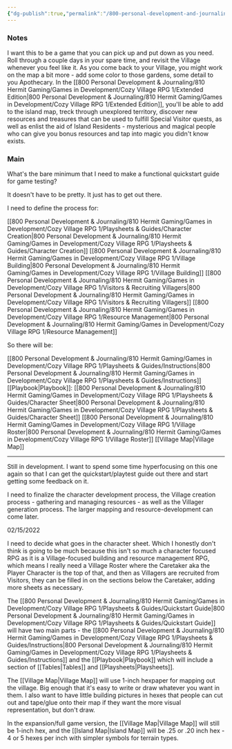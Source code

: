 ```yaml
---
{"dg-publish":true,"permalink":"/800-personal-development-and-journaling/810-hermit-gaming/games-in-development/cozy-village-rpg-1/cozy-village-rpg/"}
---
```



### Notes
I want this to be a game that you can pick up and put down as you need.  Roll through a couple days in your spare time, and revisit the Village whenever you feel like it.  As you come back to your Village, you might work on the map a bit more - add some color to those gardens, some detail to you Apothecary.  In the [[800 Personal Development & Journaling/810 Hermit Gaming/Games in Development/Cozy Village RPG 1/Extended Edition\|800 Personal Development & Journaling/810 Hermit Gaming/Games in Development/Cozy Village RPG 1/Extended Edition]], you'll be able to add to the island map, treck through unexplored territory, discover new resources and treasures that can be used to fulfill Special Visitor quests, as well as enlist the aid of Island Residents - mysterious and magical people who can give you bonus resources and tap into magic you didn't know exists.


### Main

What's the bare minimum that I need to make a functional quickstart guide for game testing?

It doesn't have to be pretty.  It just has to get out there.

I need to define the process for:

[[800 Personal Development & Journaling/810 Hermit Gaming/Games in Development/Cozy Village RPG 1/Playsheets & Guides/Character Creation\|800 Personal Development & Journaling/810 Hermit Gaming/Games in Development/Cozy Village RPG 1/Playsheets & Guides/Character Creation]]
[[800 Personal Development & Journaling/810 Hermit Gaming/Games in Development/Cozy Village RPG 1/Village Building\|800 Personal Development & Journaling/810 Hermit Gaming/Games in Development/Cozy Village RPG 1/Village Building]]
[[800 Personal Development & Journaling/810 Hermit Gaming/Games in Development/Cozy Village RPG 1/Visitors & Recruiting Villagers\|800 Personal Development & Journaling/810 Hermit Gaming/Games in Development/Cozy Village RPG 1/Visitors & Recruiting Villagers]]
[[800 Personal Development & Journaling/810 Hermit Gaming/Games in Development/Cozy Village RPG 1/Resource Management\|800 Personal Development & Journaling/810 Hermit Gaming/Games in Development/Cozy Village RPG 1/Resource Management]]

So there will be:

[[800 Personal Development & Journaling/810 Hermit Gaming/Games in Development/Cozy Village RPG 1/Playsheets & Guides/Instructions\|800 Personal Development & Journaling/810 Hermit Gaming/Games in Development/Cozy Village RPG 1/Playsheets & Guides/Instructions]]
[[Playbook\|Playbook]]: 
	[[800 Personal Development & Journaling/810 Hermit Gaming/Games in Development/Cozy Village RPG 1/Playsheets & Guides/Character Sheet\|800 Personal Development & Journaling/810 Hermit Gaming/Games in Development/Cozy Village RPG 1/Playsheets & Guides/Character Sheet]]
	[[800 Personal Development & Journaling/810 Hermit Gaming/Games in Development/Cozy Village RPG 1/Village Roster\|800 Personal Development & Journaling/810 Hermit Gaming/Games in Development/Cozy Village RPG 1/Village Roster]]
	[[Village Map\|Village Map]]


----

Still in development. 
I want to spend some time hyperfocusing on this one again so that I can get the quickstart/playtest guide out there and start getting some feedback on it.

I need to finalize the character development process, the Village creation process - gathering and managing resources - as well as the Villager generation process.  The larger mapping and resource-development can come later.

02/15/2022

I need to decide what goes in the character sheet.  Which I honestly don't think is going to be much because this isn't so much a character focused RPG as it is a Village-focused building and resource management RPG, which means I really need a Village Roster where the Caretaker aka the Player Character is the top of that, and then as Villagers are recruited from Visitors, they can be filled in on the sections below the Caretaker, adding more sheets as necessary.

The [[800 Personal Development & Journaling/810 Hermit Gaming/Games in Development/Cozy Village RPG 1/Playsheets & Guides/Quickstart Guide\|800 Personal Development & Journaling/810 Hermit Gaming/Games in Development/Cozy Village RPG 1/Playsheets & Guides/Quickstart Guide]] will have two main parts - the [[800 Personal Development & Journaling/810 Hermit Gaming/Games in Development/Cozy Village RPG 1/Playsheets & Guides/Instructions\|800 Personal Development & Journaling/810 Hermit Gaming/Games in Development/Cozy Village RPG 1/Playsheets & Guides/Instructions]] and the [[Playbook\|Playbook]] which will include a section of [[Tables\|Tables]] and [[Playsheets\|Playsheets]].

The [[Village Map\|Village Map]] will use 1-inch hexpaper for mapping out the village.  Big enough that it's easy to write or draw whatever you want in them.  I also want to have little building pictures in hexes that people can cut out and tape/glue onto their map if they want the more visual representation, but don't draw.

In the expansion/full game version, the [[Village Map\|Village Map]] will still be 1-inch hex, and the [[Island Map\|Island Map]] will be .25 or .20 inch hex - 4 or 5 hexes per inch with simpler symbols for terrain types.